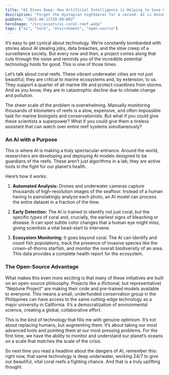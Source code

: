 ```yaml
---
title: "AI Dives Deep: How Artificial Intelligence is Helping to Save Our Coral Reefs"
description: "Forget the dystopian nightmares for a second. AI is being used as a powerful ally in one of the most critical environmental battles: the race to save our planet's coral reefs."
pubDate: "2025-08-11T20:00:00Z"
heroImage: "/src/assets/ai-coral-reef.webp"
tags: ["ai", "tech", "environment", "open-source"]
---
```


It’s easy to get cynical about technology. We’re constantly bombarded with stories about AI stealing jobs, data breaches, and the slow creep of a surveillance society. But every now and then, a project comes along that cuts through the noise and reminds you of the incredible potential technology holds for good. This is one of those times.

Let’s talk about coral reefs. These vibrant underwater cities are not just beautiful; they are critical to marine ecosystems and, by extension, to us. They support a quarter of all marine life and protect coastlines from storms. And as you know, they are in catastrophic decline due to climate change and pollution.

The sheer scale of the problem is overwhelming. Manually monitoring thousands of kilometers of reefs is a slow, expensive, and often impossible task for marine biologists and conservationists. But what if you could give these scientists a superpower? What if you could give them a tireless assistant that can watch over entire reef systems simultaneously?

### An AI with a Purpose

This is where AI is making a truly spectacular entrance. Around the world, researchers are developing and deploying AI models designed to be guardians of the reefs. These aren’t just algorithms in a lab; they are active tools in the fight for our planet’s health.

Here’s how it works:

1.  **Automated Analysis:** Drones and underwater cameras capture thousands of high-resolution images of the seafloor. Instead of a human having to painstakingly analyze each photo, an AI model can process the entire dataset in a fraction of the time.

2.  **Early Detection:** The AI is trained to identify not just coral, but the specific *types* of coral and, crucially, the earliest signs of bleaching or disease. It can spot subtle color changes that a human eye might miss, giving scientists a vital head-start to intervene.

3.  **Ecosystem Monitoring:** It goes beyond coral. The AI can identify and count fish populations, track the presence of invasive species like the crown-of-thorns starfish, and monitor the overall biodiversity of an area. This data provides a complete health report for the ecosystem.

### The Open-Source Advantage

What makes this even more exciting is that many of these initiatives are built on an open-source philosophy. Projects like a (fictional, but representative) "Neptune Project" are making their code and pre-trained models available to everyone. This means a small, underfunded conservation group in the Philippines can have access to the same cutting-edge technology as a major university in California. It’s a democratization of environmental science, creating a global, collaborative effort.

This is the kind of technology that fills me with genuine optimism. It’s not about replacing humans, but augmenting them. It’s about taking our most advanced tools and pointing them at our most pressing problems. For the first time, we have the ability to monitor and understand our planet’s oceans on a scale that matches the scale of the crisis.

So next time you read a headline about the dangers of AI, remember this: right now, that same technology is deep underwater, working 24/7 to give our beautiful, vital coral reefs a fighting chance. And that is a truly uplifting thought.
